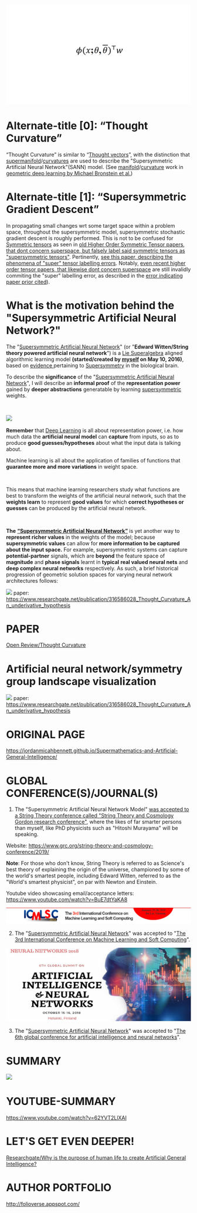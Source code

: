 ![Alt text](https://github.com/JordanMicahBennett/Supersymmetric-artificial-neural-network/blob/master/_image_v2.png "default page")

Alternate-title [0]: “Thought Curvature”
============================================
“Thought Curvature” is similar to “[Thought vectors](https://en.wikipedia.org/wiki/Thought_vector)”, with the distinction that [supermanifold](https://en.wikipedia.org/wiki/Supermanifold)/[curvatures](https://en.wikipedia.org/wiki/Curvature) are used to describe the "Supersymmetric Artificial Neural Network"(SANN) model. (See [manifold](https://en.wikipedia.org/wiki/Manifold)/[curvature](https://en.wikipedia.org/wiki/Curvature) work in [geometric deep learning by Michael Bronstein et al.](https://arxiv.org/abs/1611.08097))

Alternate-title [1]: “Supersymmetric Gradient Descent”
============================================
In propagating small changes wrt some target space within a problem space, throughout the supersymmetric model, supersymmetric stochastic gradient descent is roughly performed. This is not to be confused for [Symmetric tensors](https://en.wikipedia.org/wiki/Symmetric_tensor) as seen in [old Higher Order Symmetric Tensor papers, that dont concern superspace, but falsely label said symmetric tensors as "supersymmetric tensors"](https://arxiv.org/pdf/1201.3424). Pertinently, [see this paper, describing the phenomena of "super" tensor labelling errors](https://arxiv.org/pdf/0802.1681). Notably, [even recent higher order tensor papers, that likewise dont concern superspace](https://arxiv.org/pdf/1410.4536.pdf) are still invalidly commiting the "super" labelling error, as described in the [error indicating paper prior cited](https://arxiv.org/pdf/0802.1681)).



What is the motivation behind the "Supersymmetric Artificial Neural Network?"
============================================

The "[Supersymmetric Artificial Neural Network](https://www.researchgate.net/publication/316586028_Thought_Curvature_An_underivative_hypothesis_-_on_the_%27Supersymmetric_Artificial_Neural_Network%27)" (or "**Edward Witten/String theory powered artificial neural network**") is a [Lie Superalgebra](https://en.wikipedia.org/wiki/Lie_superalgebra) aligned algorithmic learning model **(started/created by [myself](https://www.facebook.com/ProgrammingGodJordan) on May 10, 2016)**, based on [evidence ](https://arxiv.org/abs/0705.1134)pertaining to [Supersymmetry](https://en.wikipedia.org/wiki/Supersymmetry) in the biological brain.


To describe the **significance** of the "[Supersymmetric Artificial Neural Network](https://www.researchgate.net/publication/316586028_Thought_Curvature_An_underivative_hypothesis_-_on_the_%27Supersymmetric_Artificial_Neural_Network%27)", I will describe an **informal proof** of the **representation power** gained by **deeper abstractions** generatable by learning [supersymmetric](https://en.wikipedia.org/wiki/Supersymmetry) weights.

&nbsp;


![](https://i.imgur.com/0MF1WKV.jpg)


**Remember** that [Deep Learning](https://en.wikipedia.org/wiki/Deep_learning) is all about representation power, i.e. how much data the **artificial neural model** can **capture** from inputs, so as to produce **good guesses/hypotheses** about what the input data is talking about.

Machine learning is all about the application of families of functions that **guarantee more and more variations** in weight space.

&nbsp;

This means that machine learning researchers study what functions are best to transform the weights of the artificial neural network, such that the **weights learn** to represent **good values** for which **correct hypotheses or guesses** can be produced by the artificial neural network.

&nbsp;

**The** [**“Supersymmetric Artificial Neural Network”**](https://www.researchgate.net/publication/316586028_Thought_Curvature_An_underivative_hypothesis) is yet another way to **represent richer values** in the weights of the model; because **supersymmetric values** can allow for **more information to be captured about the input space.** For example, supersymmetric systems can capture **potential-partner** signals, which are **beyond** the feature space of **magnitude** and **phase signals** learnt in **typical** **real valued neural nets** and **deep complex neural networks** respectively. As such, a brief historical progression of geometric solution spaces for varying neural network architectures follows:

![](https://i.imgur.com/NRA0CH3.png)
paper: https://www.researchgate.net/publication/316586028_Thought_Curvature_An_underivative_hypothesis

PAPER
==================
[Open Review/Thought Curvature](https://openreview.net/pdf?id=SJewsu6qOV)

Artificial neural network/symmetry group landscape visualization
===================
![](https://i.imgur.com/KdcuSUa.png)
paper: https://www.researchgate.net/publication/316586028_Thought_Curvature_An_underivative_hypothesis

ORIGINAL PAGE
===================
https://jordanmicahbennett.github.io/Supermathematics-and-Artificial-General-Intelligence/

GLOBAL CONFERENCE(S)/JOURNAL(S)
==================

1. The "Supersymmetric Artificial Neural Network Model" [was accepted to a String Theory conference called "String Theory and Cosmology Gordon research conference"](https://drive.google.com/file/d/1gtIxjZ2rJ9RbhqdnoyP_8YlFEEWg0FUO/view), where the likes of far smarter persons than myself, like PhD physicists such as "Hitoshi Murayama" will be speaking.

Website:
https://www.grc.org/string-theory-and-cosmology-conference/2019/ 

**Note**: For those who don't know, String Theory is referred to as Science's best theory of explaining the origin of the universe, championed by some of the world's smartest people, including Edward Witten, referred to as the "World's smartest physicist", on par with Newton and Einstein.

Youtube video showcasing email/acceptance letters: https://www.youtube.com/watch?v=BuE7dtYaKA8

![Alt text](https://github.com/JordanMicahBennett/Supersymmetric-artificial-neural-network/blob/master/_image_icmlsc.png "default page")

2. The "[Supersymmetric Artificial Neural Network](https://github.com/JordanMicahBennett/Supersymmetric-artificial-neural-network/)" was accepted to "[The 3rd International Conference on Machine Learning and Soft Computing](http://www.icmlsc.org/)".

![Alt text](https://github.com/JordanMicahBennett/Supersymmetric-artificial-neural-network/blob/master/_image_gcainn.jpg "default page")

3. The "[Supersymmetric Artificial Neural Network](https://github.com/JordanMicahBennett/Supersymmetric-artificial-neural-network/)" was accepted to "[The 6th global conference for artificial intelligence and neural networks](https://neuralnetworks.conferenceseries.com/)".


SUMMARY
==================

![](https://i.imgur.com/k99apx8.png)

YOUTUBE-SUMMARY
==================
https://www.youtube.com/watch?v=62YVT2LlXAI


LET'S GET EVEN DEEPER!
==================
[Researchgate/Why is the purpose of human life to create Artificial General Intelligence?](https://www.researchgate.net/publication/319235750_Why_is_the_purpose_of_human_life_to_create_Artificial_General_Intelligence)


AUTHOR PORTFOLIO
============================================
http://folioverse.appspot.com/
